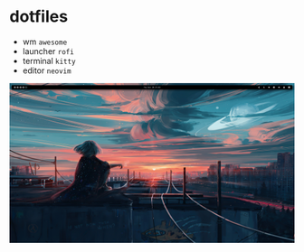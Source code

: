 # dotfiles

- wm `awesome`
- launcher `rofi`
- terminal `kitty`
- editor `neovim` 

![screenshot](screenshot.png "Screenshot")
